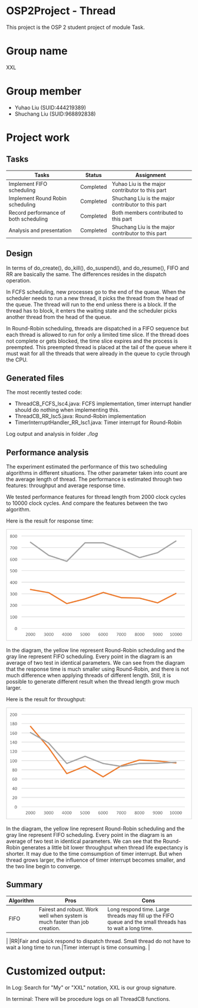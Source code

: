 # OSP2Project - Thread

This project is the OSP 2 student project of module Task.

# Group name

XXL

# Group member

* Yuhao Liu (SUID:444219389)
* Shuchang Liu (SUID:968892838)

# Project work

## Tasks

|Tasks		|Status	|Assignment	|
|-----------|-------|-----------|
|Implement FIFO scheduling	|Completed|Yuhao Liu is the major contributor to this part|
|Implement Round Robin scheduling	|Completed|Shuchang Liu is the major contributor to this part|
|Record performance of both scheduling	|Completed|Both members contributed to this part|
|Analysis and presentation|Completed|Shuchang Liu is the major contributor to this part|

## Design

In terms of do_create(), do_kill(), do_suspend(), and do_resume(), FIFO and RR are basically the same. The differences resides in the dispatch operation.

In FCFS scheduling, new processes go to the end of the queue. When the scheduler needs to run a new thread, it picks the thread from the head of the queue. The thread will run to the end unless there is a block. If the thread has to block, it enters the waiting state and the scheduler picks another thread from the head of the queue.

In Round-Robin scheduling, threads are dispatched in a FIFO sequence but each thread is allowed to run for only a limited time slice. If the thread does not complete or gets blocked, the time slice expires and the process is preempted. This preempted thread is placed at the tail of the queue where it must wait for all the threads that were already in the queue to cycle through the CPU.

## Generated files

The most recently tested code:

* ThreadCB_FCFS_lsc4.java: FCFS implementation, timer interrupt handler should do nothing when implementing this.
* ThreadCB_RR_lsc5.java: Round-Robin implementation
* TimerInterruptHandler_RR_lsc1.java: Timer interrupt for Round-Robin

Log output and analysis in folder *./log*

## Performance analysis

The experiment estimated the performance of this two scheduling algorithms in different situations. The other parameter taken into count are the average length of thread. The performance is estimated through two features: throughput and average response time. 

We tested performance features for thread length from 2000 clock cycles to 10000 clock cycles. And compare the features between the two algorithm.

Here is the result for response time:

![Response time](./log/responsetime.png)

In the diagram, the yellow line represent Round-Robin scheduling and the gray line represent FIFO scheduling. Every point in the diagram is an average of two test in identical parameters. We can see from the diagram that the response time is much smaller using Round-Robin, and there is not much difference when applying threads of different length. Still, it is possible to generate different result when the thread length grow much larger. 

Here is the result for throughput:

![Throughput](./log/throughput.png)

In the diagram, the yellow line represent Round-Robin scheduling and the gray line represent FIFO scheduling. Every point in the diagram is an average of two test in identical parameters. We can see that the Round-Robin generates a little bit lower throughput when thread life expectancy is shorter. It may due to the time comsumption of timer interrupt. But when thread grows larger, the influence of timer interrupt becomes smaller, and the two line begin to converge.

## Summary

|Algorithm |Pros |Cons |
|----------|-----|-----|
|FIFO |Fairest and robust. Work well when system is much faster than job creation.|Long respond time. Large threads may fill up the FIFO queue and the small threads has to wait a long time.
|
|RR|Fair and quick respond to dispatch thread. Small thread do not have to wait a long time to run.|Timer interrupt is time consuming. |


# Customized output:

In Log: Search for "My" or "XXL" notation, XXL is our group signature. 

In terminal: There will be procedure logs on all ThreadCB functions.